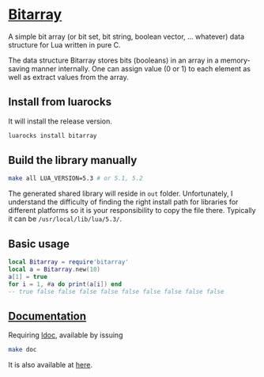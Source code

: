 # [Bitarray](https://cleoold.github.io/bitarray/)

A simple bit array (or bit set, bit string, boolean vector, ... whatever) data structure for Lua written in pure C.

The data structure Bitarray stores bits (booleans) in an array in a memory-saving manner internally. 
One can assign value (0 or 1) to each element as well as extract values from the array.

## Install from luarocks
It will install the release version.
```sh
luarocks install bitarray
```

## Build the library manually
```sh
make all LUA_VERSION=5.3 # or 5.1, 5.2
```
The generated shared library will reside in `out` folder. Unfortunately, I understand the difficulty of finding the right install path
for libraries for different platforms so it is your responsibility to copy the file there. Typically it can be `/usr/local/lib/lua/5.3/`.

## Basic usage
```lua
local Bitarray = require'bitarray'
local a = Bitarray.new(10)
a[1] = true
for i = 1, #a do print(a[i]) end
-- true false false false false false false false false false
```

## [Documentation](https://cleoold.github.io/bitarray/doc/)
Requiring [ldoc](http://stevedonovan.github.io/ldoc/), available by issuing
```sh
make doc
```
It is also available at [here](doc/index.html).
